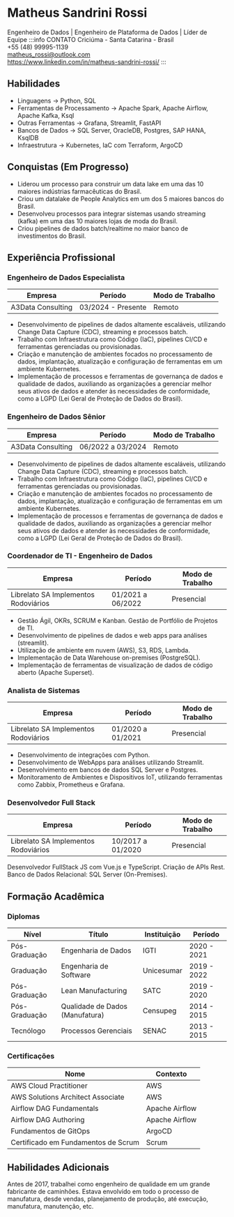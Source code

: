 # Matheus Sandrini Rossi
Engenheiro de Dados | Engenheiro de Plataforma de Dados | Líder de Equipe 
:::info CONTATO
Criciúma - Santa Catarina - Brasil<br>
+55 (48) 99995-1139<br>
matheus_rossi@outlook.com<br>
https://www.linkedin.com/in/matheus-sandrini-rossi/
:::

## Habilidades

* Linguagens -> Python, SQL
* Ferramentas de Processamento -> Apache Spark, Apache Airflow, Apache Kafka, Ksql
* Outras Ferramentas -> Grafana, Streamlit, FastAPI
* Bancos de Dados -> SQL Server, OracleDB, Postgres, SAP HANA, KsqlDB
* Infraestrutura -> Kubernetes, IaC com Terraform, ArgoCD

## Conquistas (Em Progresso)
* Liderou um processo para construir um data lake em uma das 10 maiores indústrias farmacêuticas do Brasil.
* Criou um datalake de People Analytics em um dos 5 maiores bancos do Brasil.
* Desenvolveu processos para integrar sistemas usando streaming (kafka) em uma das 10 maiores lojas de moda do Brasil.
* Criou pipelines de dados batch/realtime no maior banco de investimentos do Brasil.

## Experiência Profissional

### Engenheiro de Dados Especialista

| Empresa | Período | Modo de Trabalho |
|---------|--------|-----------|
| A3Data Consulting | 03/2024 - Presente | Remoto

* Desenvolvimento de pipelines de dados altamente escaláveis, utilizando Change Data Capture (CDC), streaming e processos batch.
* Trabalho com Infraestrutura como Código (IaC), pipelines CI/CD e ferramentas gerenciadas ou provisionadas.
* Criação e manutenção de ambientes focados no processamento de dados, implantação, atualização e configuração de ferramentas em um ambiente Kubernetes.
* Implementação de processos e ferramentas de governança de dados e qualidade de dados, auxiliando as organizações a gerenciar melhor seus ativos de dados e atender às necessidades de conformidade, como a LGPD (Lei Geral de Proteção de Dados do Brasil).

### Engenheiro de Dados Sênior

| Empresa | Período | Modo de Trabalho |
|---------|--------|-----------|
| A3Data Consulting | 06/2022 a 03/2024 | Remoto

* Desenvolvimento de pipelines de dados altamente escaláveis, utilizando Change Data Capture (CDC), streaming e processos batch.
* Trabalho com Infraestrutura como Código (IaC), pipelines CI/CD e ferramentas gerenciadas ou provisionadas.
* Criação e manutenção de ambientes focados no processamento de dados, implantação, atualização e configuração de ferramentas em um ambiente Kubernetes.
* Implementação de processos e ferramentas de governança de dados e qualidade de dados, auxiliando as organizações a gerenciar melhor seus ativos de dados e atender às necessidades de conformidade, como a LGPD (Lei Geral de Proteção de Dados do Brasil).

### Coordenador de TI - Engenheiro de Dados

| Empresa | Período | Modo de Trabalho |
|---------|--------|-----------|
| Librelato SA Implementos Rodoviários | 01/2021 a 06/2022 | Presencial

* Gestão Ágil, OKRs, SCRUM e Kanban. Gestão de Portfólio de Projetos de TI.
* Desenvolvimento de pipelines de dados e web apps para análises (streamlit).
* Utilização de ambiente em nuvem (AWS), S3, RDS, Lambda.
* Implementação de Data Warehouse on-premises (PostgreSQL).
* Implementação de ferramentas de visualização de dados de código aberto (Apache Superset).

### Analista de Sistemas

| Empresa | Período | Modo de Trabalho |
|---------|--------|-----------|
| Librelato SA Implementos Rodoviários | 01/2020 a 01/2021 | Presencial

* Desenvolvimento de integrações com Python.
* Desenvolvimento de WebApps para análises utilizando Streamlit.
* Desenvolvimento em bancos de dados SQL Server e Postgres.
* Monitoramento de Ambientes e Dispositivos IoT, utilizando ferramentas como Zabbix, Prometheus e Grafana.

### Desenvolvedor Full Stack

| Empresa | Período | Modo de Trabalho |
|---------|--------|-----------|
| Librelato SA Implementos Rodoviários | 10/2017 a 01/2020 | Presencial

Desenvolvedor FullStack JS com Vue.js e TypeScript. 
Criação de APIs Rest.
Banco de Dados Relacional: SQL Server (On-Premises).

## Formação Acadêmica

### Diplomas
| Nível   | Título | Instituição | Período    |
|---------|-------|------------ |-----------|
| Pós-Graduação | Engenharia de Dados | IGTI | 2020 - 2021 |
| Graduação | Engenharia de Software | Unicesumar | 2019 - 2022 |
| Pós-Graduação| Lean Manufacturing | SATC | 2019 - 2020 |
| Pós-Graduação | Qualidade de Dados (Manufatura) | Censupeg | 2014 - 2015 |
| Tecnólogo | Processos Gerenciais | SENAC | 2013 - 2015 |

### Certificações
| Nome   | Contexto |
|--------|---------|
| AWS Cloud Practitioner | AWS |
| AWS Solutions Architect Associate | AWS |
| Airflow DAG Fundamentals | Apache Airflow |
| Airflow DAG Authoring | Apache Airflow |
| Fundamentos de GitOps | ArgoCD |
| Certificado em Fundamentos de Scrum | Scrum |

## Habilidades Adicionais

Antes de 2017, trabalhei como engenheiro de qualidade em um grande fabricante de caminhões. Estava envolvido em todo o processo de manufatura, desde vendas, planejamento de produção, até execução, manufatura, manutenção, etc.